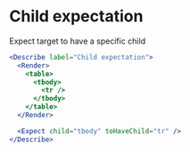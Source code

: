 # Child expectation

Expect target to have a specific child

```jsx
<Describe label="Child expectation">
  <Render>
    <table>
      <tbody>
        <tr />
      </tbody>
    </table>
  </Render>

  <Expect child="tbody" toHaveChild="tr" />
</Describe>
```
